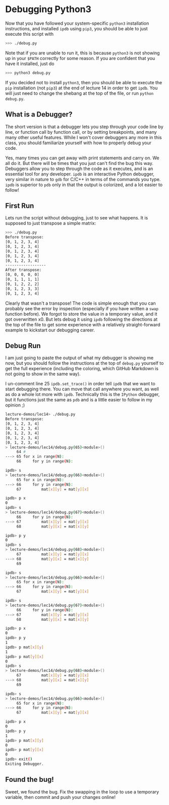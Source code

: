 # Debugging Python3

Now that you have followed your system-specific `python3` installation instructions, and installed `ipdb` using `pip3`, you should be able to just execute this script with

```bash
>>> ./debug.py
```

Note that if you are unable to run it, this is because `python3` is not showing up in your `$PATH` correctly for some reason.  If you are confident that you have it installed, just do

```bash
>>> python3 debug.py
```

If you decided not to install `python3`, then you should be able to execute the `pip` installation (not `pip3`) at the end of lecture 14 in order to get `ipdb`.  You will just need to change the shebang at the top of the file, or run `python debug.py`.

## What is a Debugger?

The short version is that a debugger lets you step through your code line by line, or function call by function call, or by setting breakpoints, and many many other useful features.  While I won't cover debuggers any more in this class, you should familiarize yourself with how to properly debug your code.

Yes, many times you can get away with print statements and carry on.  We all do it.  But there will be times that you just can't find the bug this way.  Debuggers allow you to step through the code as it executes, and is an essential tool for any developer.  `ipdb` is an interactive Python debugger, very similar in nature to `gdb` for C/C++ in terms of the commands you type.  `ipdb` is superior to `pdb` only in that the output is colorized, and a lot easier to follow!

## First Run

Lets run the script without debugging, just to see what happens.  It is supposed to just transpose a simple matrix:

```bash
>>> ./debug.py
Before transpose:
[0, 1, 2, 3, 4]
[0, 1, 2, 3, 4]
[0, 1, 2, 3, 4]
[0, 1, 2, 3, 4]
[0, 1, 2, 3, 4]
------------------
After transpose:
[0, 0, 0, 0, 0]
[0, 1, 1, 1, 1]
[0, 1, 2, 2, 2]
[0, 1, 2, 3, 3]
[0, 1, 2, 3, 4]
```

Clearly that wasn't a transpose!  The code is simple enough that you can probably see the error by inspection (especially if you have written a `swap` function before).  We forgot to store the value in a temporary value, and it got overwritten x0.  But lets debug it using `ipdb` following the directions at the top of the file to get some experience with a relatively straight-forward example to kickstart our debugging career.

## Debug Run

I am just going to paste the output of what my debugger is showing me now, but you should follow the instructions at the top of `debug.py` yourself to get the full experience (including the coloring, which GitHub Markdown is not going to show in the same way).

I un-comment line 25 `ipdb.set_trace()` in order tell `ipdb` that we want to start debugging there.  You can move that call anywhere you want, as well as do a whole lot more with `ipdb`.  Technically this is the `IPython` debugger, but it functions just the same as `pdb` and is a little easier to follow in my opinion ;)

```bash
lecture-demos/lec14> ./debug.py
Before transpose:
[0, 1, 2, 3, 4]
[0, 1, 2, 3, 4]
[0, 1, 2, 3, 4]
[0, 1, 2, 3, 4]
[0, 1, 2, 3, 4]
> lecture-demos/lec14/debug.py(65)<module>()
     64 #
---> 65 for x in range(N):
     66     for y in range(N):

ipdb> s
> lecture-demos/lec14/debug.py(66)<module>()
     65 for x in range(N):
---> 66     for y in range(N):
     67         mat[x][y] = mat[y][x]

ipdb> p x
0
ipdb> s
> lecture-demos/lec14/debug.py(67)<module>()
     66     for y in range(N):
---> 67         mat[x][y] = mat[y][x]
     68         mat[y][x] = mat[x][y]

ipdb> p y
0
ipdb> s
> lecture-demos/lec14/debug.py(68)<module>()
     67         mat[x][y] = mat[y][x]
---> 68         mat[y][x] = mat[x][y]
     69

ipdb> s
> lecture-demos/lec14/debug.py(66)<module>()
     65 for x in range(N):
---> 66     for y in range(N):
     67         mat[x][y] = mat[y][x]

ipdb> s
> lecture-demos/lec14/debug.py(67)<module>()
     66     for y in range(N):
---> 67         mat[x][y] = mat[y][x]
     68         mat[y][x] = mat[x][y]

ipdb> p x
0
ipdb> p y
1
ipdb> p mat[x][y]
1
ipdb> p mat[y][x]
0
ipdb> s
> lecture-demos/lec14/debug.py(68)<module>()
     67         mat[x][y] = mat[y][x]
---> 68         mat[y][x] = mat[x][y]
     69

ipdb> s
> lecture-demos/lec14/debug.py(66)<module>()
     65 for x in range(N):
---> 66     for y in range(N):
     67         mat[x][y] = mat[y][x]

ipdb> p x
0
ipdb> p y
1
ipdb> p mat[x][y]
0
ipdb> p mat[y][x]
0
ipdb> exit()
Exiting Debugger.
```

## Found the bug!

Sweet, we found the bug.  Fix the swapping in the loop to use a temporary variable, then commit and push your changes online!
